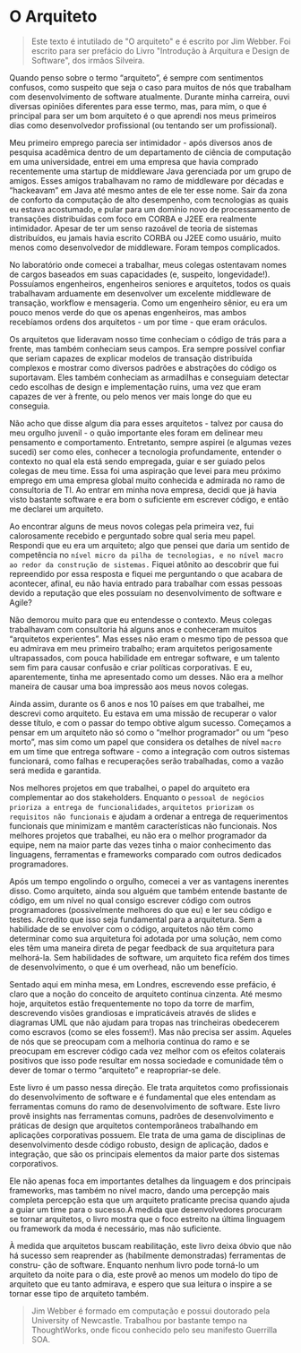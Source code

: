 # O Arquiteto

> Este texto é intutilado de "O arquiteto" e é escrito por Jim Webber.
> Foi escrito para ser prefácio do Livro "Introdução à Arquitura e Design de Software", dos irmãos Silveira.

Quando penso sobre o termo “arquiteto”, é sempre com sentimentos confusos,
como suspeito que seja o caso para muitos de nós que trabalham com desenvolvimento de software atualmente.
Durante minha carreira, ouvi diversas opiniões diferentes para esse termo, mas,
para mim, o que é principal para ser um bom arquiteto é o que
aprendi nos meus primeiros dias como desenvolvedor profissional (ou tentando
ser um profissional).

Meu primeiro emprego parecia ser intimidador - após diversos anos de pesquisa
acadêmica dentro de um departamento de ciência de computação em uma universidade,
entrei em uma empresa que havia comprado recentemente uma startup de
middleware Java gerenciada por um grupo de amigos. Esses amigos trabalhavam
no ramo de middleware por décadas e “hackeavam” em Java até mesmo antes de ele
ter esse nome. Sair da zona de conforto da computação de alto desempenho, com
tecnologias as quais eu estava acostumado, e pular para um domínio novo de processamento
de transações distribuídas com foco em CORBA e J2EE era realmente
intimidador. Apesar de ter um senso razoável de teoria de sistemas distribuídos, eu
jamais havia escrito CORBA ou J2EE como usuário, muito menos como desenvolvedor de middleware.
Foram tempos complicados.

No laboratório onde comecei a trabalhar, meus colegas ostentavam nomes de
cargos baseados em suas capacidades (e, suspeito, longevidade!). Possuíamos engenheiros,
engenheiros seniores e arquitetos, todos os quais trabalhavam arduamente
em desenvolver um excelente middleware de transação, workflow e mensageria.
Como um engenheiro sênior, eu era um pouco menos verde do que os apenas engenheiros,
mas ambos recebíamos ordens dos arquitetos - um por time - que eram
oráculos.

Os arquitetos que lideravam nosso time conheciam o código de trás para a
frente, mas também conheciam seus campos. Era sempre possível confiar que seriam
capazes de explicar modelos de transação distribuída complexos e mostrar como diversos padrões
e abstrações do código os suportavam. Eles também conheciam as
armadilhas e conseguiam detectar cedo escolhas de design e implementação ruins,
uma vez que eram capazes de ver à frente, ou pelo menos ver mais longe do que eu
conseguia.

Não acho que disse algum dia para esses arquitetos - talvez por causa do meu
orgulho juvenil - o quão importante eles foram em delinear meu pensamento e comportamento.
Entretanto, sempre aspirei (e algumas vezes sucedi) ser como eles,
conhecer a tecnologia profundamente, entender o contexto no qual ela está sendo empregada,
guiar e ser guiado pelos colegas de meu time. Essa foi uma aspiração que
levei para meu próximo emprego em uma empresa global muito conhecida 
e admirada no ramo de consultoria de TI.
Ao entrar em minha nova empresa, decidi que já havia visto bastante software e
era bom o suficiente em escrever código, e então me declarei um arquiteto. 

Ao encontrar alguns de meus novos colegas pela primeira vez, fui calorosamente recebido
e perguntado sobre qual seria meu papel. Respondi que eu era um arquiteto; algo que
pensei que daria um sentido de competência no ```nível micro da pilha de tecnologias,
e no nível macro ao redor da construção de sistemas.``` Fiquei atônito ao descobrir que
fui repreendido por essa resposta e fiquei me perguntando o que acabara de acontecer,
afinal, eu não havia entrado para trabalhar com essas pessoas devido a reputação
que eles possuíam no desenvolvimento de software e Agile?

Não demorou muito para que eu entendesse o contexto. Meus colegas trabalhavam
com consultoria há alguns anos e conheceram muitos “arquitetos experientes”.
Mas esses não eram o mesmo tipo de pessoa que eu admirava em meu primeiro
trabalho; eram arquitetos perigosamente ultrapassados, com pouca habilidade em
entregar software, e um talento sem fim para causar confusão e criar políticas corporativas.
E eu, aparentemente, tinha me apresentado como um desses. Não era a
melhor maneira de causar uma boa impressão aos meus novos colegas.

Ainda assim, durante os 6 anos e nos 10 países em que trabalhei, me descrevi
como arquiteto. Eu estava em uma missão de recuperar o valor desse título, e com o
passar do tempo obtive algum sucesso. Começamos a pensar em um arquiteto não
só como o “melhor programador” ou um “peso morto”, mas sim como um papel que
considera os detalhes de nível ```macro``` em um time que entrega software - como a
integração com outros sistemas funcionará, como falhas e recuperações serão trabalhadas,
como a vazão será medida e garantida.

Nos melhores projetos em que trabalhei, o papel do arquiteto era complementar
ao dos stakeholders. Enquanto o ```pessoal de negócios prioriza a entrega de funcionalidades```, ```arquitetos priorizam os requisitos não funcionais``` e ajudam a ordenar a
entrega de requerimentos funcionais que minimizam e mantêm características não
funcionais. Nos melhores projetos que trabalhei, eu não era o melhor programador
da equipe, nem na maior parte das vezes tinha o maior conhecimento das linguagens,
ferramentas e frameworks comparado com outros dedicados programadores.

Após um tempo engolindo o orgulho, comecei a ver as vantagens inerentes disso.
Como arquiteto, ainda sou alguém que também entende bastante de código, em
um nível no qual consigo escrever código com outros programadores (possivelmente
melhores do que eu) e ler seu código e testes. Acredito que isso seja fundamental
para a arquitetura. Sem a habilidade de se envolver com o código, arquitetos não
têm como determinar como sua arquitetura foi adotada por uma solução, nem como
eles têm uma maneira direta de pegar feedback de sua arquitetura para melhorá-la.
Sem habilidades de software, um arquiteto fica refém dos times de desenvolvimento,
o que é um overhead, não um benefício.

Sentado aqui em minha mesa, em Londres, escrevendo esse prefácio, é claro que
a noção do conceito de arquiteto continua cinzenta. Até mesmo hoje, arquitetos
estão frequentemente no topo da torre de marfim, descrevendo visões grandiosas e
impraticáveis através de slides e diagramas UML que não ajudam para tropas nas
trincheiras obedecerem como escravos (como se eles fossem!). Mas não precisa ser
assim. Aqueles de nós que se preocupam com a melhoria contínua do ramo e se
preocupam em escrever código cada vez melhor com os efeitos colaterais positivos
que isso pode resultar em nossa sociedade e comunidade têm o dever de tomar o
termo “arquiteto” e reapropriar-se dele.

Este livro é um passo nessa direção. Ele trata arquitetos como profissionais do
desenvolvimento de software e é fundamental que eles entendam as ferramentas 
comuns do ramo de desenvolvimento de software. Este livro provê insights nas ferramentas comuns,
padrões de desenvolvimento e práticas de design que arquitetos
contemporâneos trabalhando em aplicações corporativas possuem. Ele trata de uma
gama de disciplinas de desenvolvimento desde código robusto, design de aplicação,
dados e integração, que são os principais elementos da maior parte dos sistemas corporativos.

Ele não apenas foca em importantes detalhes da linguagem e dos principais frameworks,
mas também no nível macro, dando uma percepção mais completa
percepção esta que um arquiteto praticante precisa quando ajuda a guiar um time
para o sucesso.À medida que desenvolvedores procuram se tornar arquitetos, o livro mostra que
o foco estreito na última linguagem ou framework da moda é necessário, mas não suficiente.

À medida que arquitetos buscam reabilitação, este livro deixa óbvio que não
há sucesso sem reaprender as (habilmente demonstradas) ferramentas de constru-
ção de software. Enquanto nenhum livro pode torná-lo um arquiteto da noite para
o dia, este provê ao menos um modelo do tipo de arquiteto que eu tanto admirava,
e espero que sua leitura o inspire a se tornar esse tipo de arquiteto também.


> Jim Webber é formado em computação e possui doutorado pela University of Newcastle.
> Trabalhou por bastante tempo na ThoughtWorks, onde ficou conhecido pelo seu
manifesto Guerrilla SOA.
